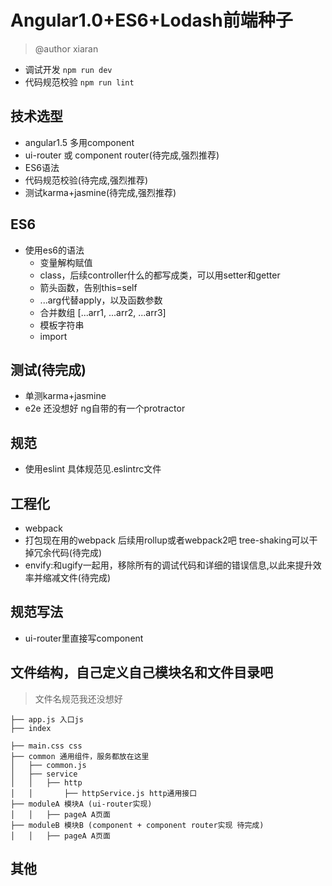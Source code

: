 # Angular1.0+ES6+Lodash前端种子 
> @author xiaran

* 调试开发 `npm run dev`
* 代码规范校验 `npm run lint`


## 技术选型
* angular1.5 多用component
* ui-router 或 component router(待完成,强烈推荐)
* ES6语法
* 代码规范校验(待完成,强烈推荐)
* 测试karma+jasmine(待完成,强烈推荐)

## ES6
* 使用es6的语法
    - 变量解构赋值
    - class，后续controller什么的都写成类，可以用setter和getter
    - 箭头函数，告别this=self
    - ...arg代替apply，以及函数参数
    - 合并数组 [...arr1, ...arr2, ...arr3]
    - 模板字符串
    - import

## 测试(待完成)
* 单测karma+jasmine
* e2e 还没想好 ng自带的有一个protractor

## 规范

* 使用eslint 具体规范见.eslintrc文件

## 工程化
* webpack
* 打包现在用的webpack 后续用rollup或者webpack2吧 tree-shaking可以干掉冗余代码(待完成)
* envify:和ugify一起用，移除所有的调试代码和详细的错误信息,以此来提升效率并缩减文件(待完成)

## 规范写法
* ui-router里直接写component

## 文件结构，自己定义自己模块名和文件目录吧

> 文件名规范我还没想好

```
├── app.js 入口js
├── index

├── main.css css
├── common 通用组件，服务都放在这里
│   ├── common.js
│   ├── service
│   │   ├── http
│   │       ├── httpService.js http通用接口
├── moduleA 模块A (ui-router实现)
│   │   ├── pageA A页面
├── moduleB 模块B (component + component router实现 待完成)
│   │   ├── pageA A页面

```



## 其他
